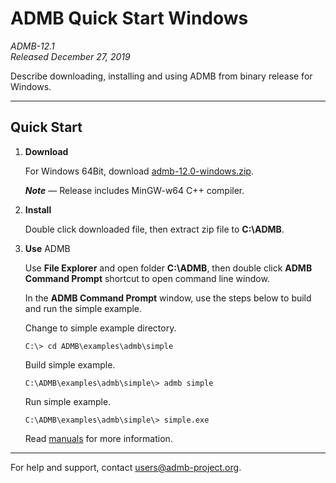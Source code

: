 # ADMB Quick Start Windows

*ADMB-12.1*  
*Released December 27, 2019*  

Describe downloading, installing and using ADMB from binary release for Windows.

---

Quick Start
-----------

1. **Download**

   For Windows 64Bit, download [admb-12.0-windows.zip](https://github.com/admb-project/admb/releases/download/admb-12.0/admb-12.0-windows.zip).

   _**Note**_ &mdash; Release includes MinGW-w64 C++ compiler.

2. **Install**

   Double click downloaded file, then extract zip file to **C:\ADMB**.

3. **Use** ADMB

   Use **File Explorer** and open folder **C:\ADMB**, then double click **ADMB Command Prompt** shortcut to open command line window.

   In the **ADMB Command Prompt** window, use the steps below to build and run the simple example.
 
   Change to simple example directory.       

   ```
   C:\> cd ADMB\examples\admb\simple
   ```

   Build simple example.

   ```
   C:\ADMB\examples\admb\simple\> admb simple
   ```

   Run simple example.

   ```
   C:\ADMB\examples\admb\simple\> simple.exe
   ```

   Read [manuals](http://www.admb-project.org/docs/manuals/) for more information.

---
For help and support, contact <users@admb-project.org>.
